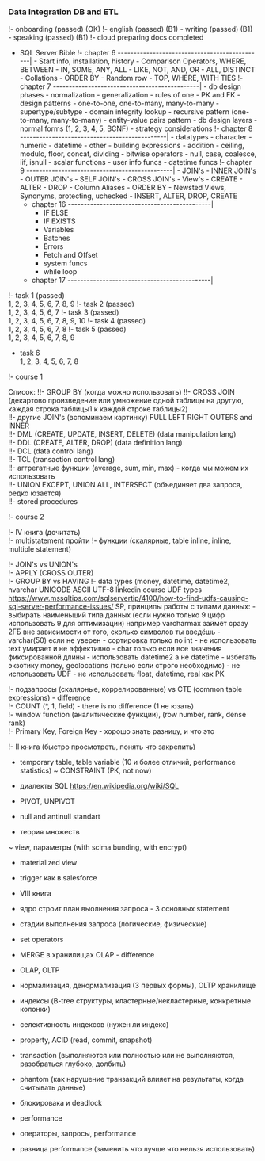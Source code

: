 <h3>Data Integration DB and ETL</h3>
	
!- onboarding (passed) (OK)
!- english (passed) (B1)
	- writing (passed) (B1)
	- speaking (passed) (B1)
!- cloud preparing docs completed
- SQL Server Bible
	!- chapter 6 ----------------------------------------------|
		- Start info, installation, history
		- Comparison Operators, WHERE, BETWEEN
		- IN, SOME, ANY, ALL
		- LIKE, NOT, AND, OR
		- ALL, DISTINCT
		- Collations
		- ORDER BY
		- Random row
		- TOP, WHERE, WITH TIES
	!- chapter 7 ----------------------------------------------|
		- db design phases
		- normalization
		- generalization
		- rules of one
		- PK and FK
		- design patterns
			- one-to-one, one-to-many, many-to-many
			- supertype/subtype
			- domain integrity lookup
			- recursive pattern (one-to-many, many-to-many)
			- entity-value pairs pattern
		- db design layers
		- normal forms (1, 2, 3, 4, 5, BCNF)
		- strategy considerations
	!- chapter 8 ----------------------------------------------|
		- datatypes
			- character
			- numeric
			- datetime
			- other
		- building expressions
			- addition
			- ceiling, modulo, floor, concat, dividing
			- bitwise operators
			- null, case, coalesce, iif, isnull
		- scalar functions
			- user info funcs
			- datetime funcs
	!- chapter 9 ----------------------------------------------|
		- JOIN's
			- INNER JOIN's
			- OUTER JOIN's
			- SELF JOIN's
			- CROSS JOIN's
		- View's
			- CREATE
			- ALTER
			- DROP
		- Column Aliases
		- ORDER BY
		- Newsted Views, Synonyms, protecting, uchecked
		- INSERT, ALTER, DROP, CREATE
	- chapter 16 ---------------------------------------------|
		- IF ELSE
		- IF EXISTS
		- Variables
		- Batches
		- Errors
		- Fetch and Offset
		- system funcs
		- while loop
	- chapter 17 ---------------------------------------------|

!- task 1 (passed) <br />
	1, 2, 3, 4, 5, 6, 7, 8, 9
!- task 2 (passed) <br />
	1, 2, 3, 4, 5, 6, 7
!- task 3 (passed) <br />
	1, 2, 3, 4, 5, 6, 7, 8, 9, 10
!- task 4 (passed) <br />
	1, 2, 3, 4, 5, 6, 7, 8
!- task 5 (passed) <br />
	1, 2, 3, 4, 5, 6, 7, 8, 9
- task 6 <br />
	1, 2, 3, 4, 5, 6, 7, 8

!- course 1

Список:
!!- GROUP BY (когда можно использовать)
!!- CROSS JOIN (декартово произведение или умножение одной таблицы на другую, каждая строка таблицы1 к каждой строке таблицы2) <br />
!!- другие JOIN's (вспоминаем картинку) FULL LEFT RIGHT OUTERS and INNER <br />
!!- DML (CREATE, UPDATE, INSERT, DELETE) (data manipulation lang) <br />
!!- DDL (CREATE, ALTER, DROP) (data definition lang) <br />
!!- DCL (data control lang) <br />
!!- TCL (transaction control lang) <br />
!!- аггрегатные функции (average, sum, min, max) - когда мы можем их использовать <br />
!!- UNION EXCEPT, UNION ALL, INTERSECT (объединяет два запроса, редко юзается) <br />
!!- stored procedures

!- course 2

!- IV книга (дочитать) <br />
!- multistatement пройти
!- функции (скалярные, table inline, inline, multiple statement) <br />

!- JOIN's vs UNION's <br />
!- APPLY (CROSS OUTER) <br />
!- GROUP BY vs HAVING
!- data types (money, datetime, datetime2, nvarchar UNICODE ASCII UTF-8
	linkedin course
	UDF types https://www.mssqltips.com/sqlservertip/4100/how-to-find-udfs-causing-sql-server-performance-issues/
	SP,
	принципы работы с типами данных:
		- выбирать наименьший типа данных (если нужно только 9 цифр использовать 9 для оптимизации)
		  например varcharmax займёт сразу 2ГБ вне зависимости от того, сколько символов ты введёшь
		- varchar(50) если не уверен 
		- сортировка только по int
		- не использовать text умирает и не эффективно
		- char только если все значения фиксированной длины
		- использовать datetime2 а не datetime
		- избегать экзотику money, geolocations (только если строго необходимо)
		- не использовать UDF
		- не использовать float, datetime, real как PK


!- подзапросы (скалярные, коррелированные) vs CTE (common table expressions) - difference  <br />
!- COUNT (*, 1, field) - there is no difference (1 не юзать) <br />
!- window function (аналитические функции), (row number, rank, dense rank) <br />
!- Primary Key, Foreign Key - хорошо знать разницу, и что это <br />

!- II книга (быстро просмотреть, понять что закрепить) <br />


- temporary table, table variable (10 и более отличий, performance statistics)
~ CONSTRAINT (PK, not now)
- диалекты SQL https://en.wikipedia.org/wiki/SQL


- PIVOT, UNPIVOT
- null and antinull standart
- теория множеств

~ view, параметры (with scima bunding, with encrypt)
- materialized view
- trigger как в salesforce

- VIII книга
- ядро строит план выолнения запроса - 3 основных statement
- стадии выполнения запроса (логические, физические)
- set operators
- MERGE в хранилищах OLAP - difference

- OLAP, OLTP
- нормализация, денормализация (3 первых формы), OLTP хранилище
- индексы (B-tree структуры, кластерные/некластерные, конкретные колонки)
- селективность индексов (нужен ли индекс)

- property, ACID (read, commit, snapshot)
- transaction (выполняются или полностью или не выполняются, разобраться глубоко, долбить)
- phantom (как нарушение транзакций влияет на результаты, когда считывать данные)
- блокировака и deadlock

- performance
- операторы, запросы, performance
- разница performance (заменить что лучше что нельзя использовать)